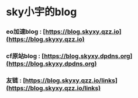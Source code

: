 # sky小宇的blog

### eo加速blog : [https://blog.skyxy.qzz.io](https://blog.skyxy.qzz.io)
### cf原站blog : [https://blog.skyxy.dpdns.org](https://blog.skyxy.dpdns.org)
### 友链 : [https://blog.skyxy.qzz.io/links](https://blog.skyxy.qzz.io/links)
